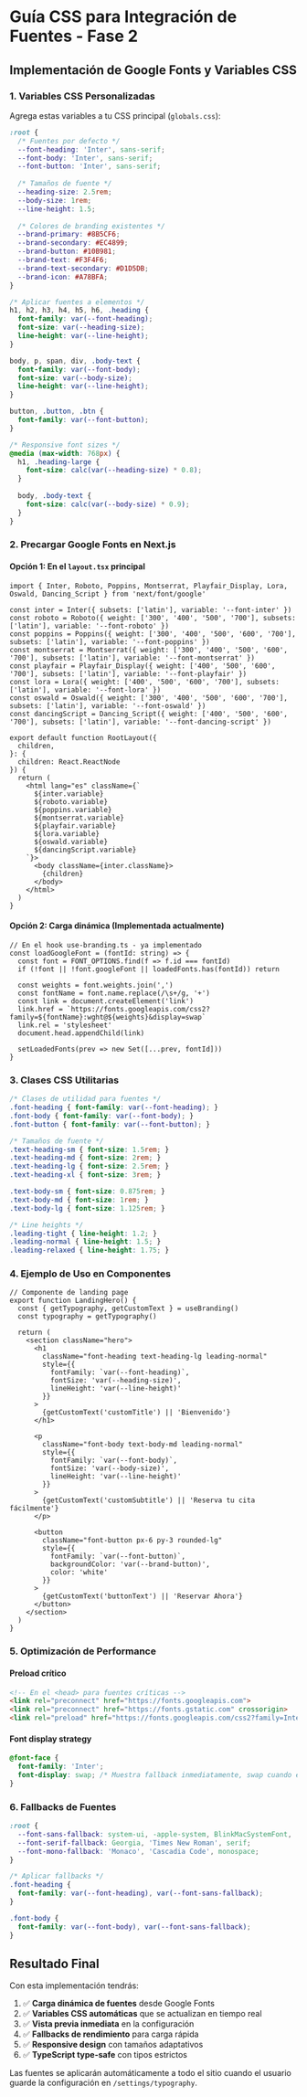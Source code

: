 # Guía CSS para Integración de Fuentes - Fase 2

## Implementación de Google Fonts y Variables CSS

### 1. Variables CSS Personalizadas

Agrega estas variables a tu CSS principal (`globals.css`):

```css
:root {
  /* Fuentes por defecto */
  --font-heading: 'Inter', sans-serif;
  --font-body: 'Inter', sans-serif;
  --font-button: 'Inter', sans-serif;
  
  /* Tamaños de fuente */
  --heading-size: 2.5rem;
  --body-size: 1rem;
  --line-height: 1.5;
  
  /* Colores de branding existentes */
  --brand-primary: #8B5CF6;
  --brand-secondary: #EC4899;
  --brand-button: #10B981;
  --brand-text: #F3F4F6;
  --brand-text-secondary: #D1D5DB;
  --brand-icon: #A78BFA;
}

/* Aplicar fuentes a elementos */
h1, h2, h3, h4, h5, h6, .heading {
  font-family: var(--font-heading);
  font-size: var(--heading-size);
  line-height: var(--line-height);
}

body, p, span, div, .body-text {
  font-family: var(--font-body);
  font-size: var(--body-size);
  line-height: var(--line-height);
}

button, .button, .btn {
  font-family: var(--font-button);
}

/* Responsive font sizes */
@media (max-width: 768px) {
  h1, .heading-large {
    font-size: calc(var(--heading-size) * 0.8);
  }
  
  body, .body-text {
    font-size: calc(var(--body-size) * 0.9);
  }
}
```

### 2. Precargar Google Fonts en Next.js

#### Opción 1: En el `layout.tsx` principal

```tsx
import { Inter, Roboto, Poppins, Montserrat, Playfair_Display, Lora, Oswald, Dancing_Script } from 'next/font/google'

const inter = Inter({ subsets: ['latin'], variable: '--font-inter' })
const roboto = Roboto({ weight: ['300', '400', '500', '700'], subsets: ['latin'], variable: '--font-roboto' })
const poppins = Poppins({ weight: ['300', '400', '500', '600', '700'], subsets: ['latin'], variable: '--font-poppins' })
const montserrat = Montserrat({ weight: ['300', '400', '500', '600', '700'], subsets: ['latin'], variable: '--font-montserrat' })
const playfair = Playfair_Display({ weight: ['400', '500', '600', '700'], subsets: ['latin'], variable: '--font-playfair' })
const lora = Lora({ weight: ['400', '500', '600', '700'], subsets: ['latin'], variable: '--font-lora' })
const oswald = Oswald({ weight: ['300', '400', '500', '600', '700'], subsets: ['latin'], variable: '--font-oswald' })
const dancingScript = Dancing_Script({ weight: ['400', '500', '600', '700'], subsets: ['latin'], variable: '--font-dancing-script' })

export default function RootLayout({
  children,
}: {
  children: React.ReactNode
}) {
  return (
    <html lang="es" className={`
      ${inter.variable} 
      ${roboto.variable} 
      ${poppins.variable} 
      ${montserrat.variable} 
      ${playfair.variable} 
      ${lora.variable} 
      ${oswald.variable} 
      ${dancingScript.variable}
    `}>
      <body className={inter.className}>
        {children}
      </body>
    </html>
  )
}
```

#### Opción 2: Carga dinámica (Implementada actualmente)

```tsx
// En el hook use-branding.ts - ya implementado
const loadGoogleFont = (fontId: string) => {
  const font = FONT_OPTIONS.find(f => f.id === fontId)
  if (!font || !font.googleFont || loadedFonts.has(fontId)) return

  const weights = font.weights.join(',')
  const fontName = font.name.replace(/\s+/g, '+')
  const link = document.createElement('link')
  link.href = `https://fonts.googleapis.com/css2?family=${fontName}:wght@${weights}&display=swap`
  link.rel = 'stylesheet'
  document.head.appendChild(link)

  setLoadedFonts(prev => new Set([...prev, fontId]))
}
```

### 3. Clases CSS Utilitarias

```css
/* Clases de utilidad para fuentes */
.font-heading { font-family: var(--font-heading); }
.font-body { font-family: var(--font-body); }
.font-button { font-family: var(--font-button); }

/* Tamaños de fuente */
.text-heading-sm { font-size: 1.5rem; }
.text-heading-md { font-size: 2rem; }
.text-heading-lg { font-size: 2.5rem; }
.text-heading-xl { font-size: 3rem; }

.text-body-sm { font-size: 0.875rem; }
.text-body-md { font-size: 1rem; }
.text-body-lg { font-size: 1.125rem; }

/* Line heights */
.leading-tight { line-height: 1.2; }
.leading-normal { line-height: 1.5; }
.leading-relaxed { line-height: 1.75; }
```

### 4. Ejemplo de Uso en Componentes

```tsx
// Componente de landing page
export function LandingHero() {
  const { getTypography, getCustomText } = useBranding()
  const typography = getTypography()
  
  return (
    <section className="hero">
      <h1 
        className="font-heading text-heading-lg leading-normal"
        style={{ 
          fontFamily: `var(--font-heading)`,
          fontSize: 'var(--heading-size)',
          lineHeight: 'var(--line-height)'
        }}
      >
        {getCustomText('customTitle') || 'Bienvenido'}
      </h1>
      
      <p 
        className="font-body text-body-md leading-normal"
        style={{ 
          fontFamily: `var(--font-body)`,
          fontSize: 'var(--body-size)',
          lineHeight: 'var(--line-height)'
        }}
      >
        {getCustomText('customSubtitle') || 'Reserva tu cita fácilmente'}
      </p>
      
      <button 
        className="font-button px-6 py-3 rounded-lg"
        style={{ 
          fontFamily: `var(--font-button)`,
          backgroundColor: 'var(--brand-button)',
          color: 'white'
        }}
      >
        {getCustomText('buttonText') || 'Reservar Ahora'}
      </button>
    </section>
  )
}
```

### 5. Optimización de Performance

#### Preload crítico
```html
<!-- En el <head> para fuentes críticas -->
<link rel="preconnect" href="https://fonts.googleapis.com">
<link rel="preconnect" href="https://fonts.gstatic.com" crossorigin>
<link rel="preload" href="https://fonts.googleapis.com/css2?family=Inter:wght@300;400;500;600;700&display=swap" as="style">
```

#### Font display strategy
```css
@font-face {
  font-family: 'Inter';
  font-display: swap; /* Muestra fallback inmediatamente, swap cuando esté listo */
}
```

### 6. Fallbacks de Fuentes

```css
:root {
  --font-sans-fallback: system-ui, -apple-system, BlinkMacSystemFont, 'Segoe UI', sans-serif;
  --font-serif-fallback: Georgia, 'Times New Roman', serif;
  --font-mono-fallback: 'Monaco', 'Cascadia Code', monospace;
}

/* Aplicar fallbacks */
.font-heading {
  font-family: var(--font-heading), var(--font-sans-fallback);
}

.font-body {
  font-family: var(--font-body), var(--font-sans-fallback);
}
```

## Resultado Final

Con esta implementación tendrás:

1. ✅ **Carga dinámica de fuentes** desde Google Fonts
2. ✅ **Variables CSS automáticas** que se actualizan en tiempo real
3. ✅ **Vista previa inmediata** en la configuración
4. ✅ **Fallbacks de rendimiento** para carga rápida
5. ✅ **Responsive design** con tamaños adaptativos
6. ✅ **TypeScript type-safe** con tipos estrictos

Las fuentes se aplicarán automáticamente a todo el sitio cuando el usuario guarde la configuración en `/settings/typography`.